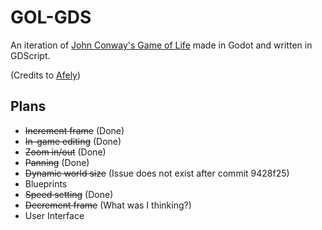 # GOL-GDS

An iteration of [John Conway's Game of Life](https://en.wikipedia.org/wiki/Conway%27s_Game_of_Life) made in Godot and written in GDScript. 

(Credits to [Afely](https://youtu.be/fJrLBhEkdTw?si=B80ZHNgxD1VsRUxw))

## Plans
- ~~Increment frame~~ (Done)
- ~~In-game editing~~ (Done)
- ~~Zoom in/out~~ (Done)
- ~~Panning~~ (Done)
- ~~Dynamic world size~~ (Issue does not exist after commit 9428f25)
- Blueprints
- ~~Speed setting~~ (Done)
- ~~Decrement frame~~ (What was I thinking?)
- User Interface
